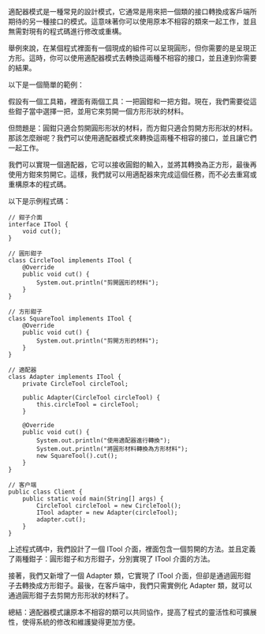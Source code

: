 

適配器模式是一種常見的設計模式，它通常是用來把一個類的接口轉換成客戶端所期待的另一種接口的模式。這意味著你可以使用原本不相容的類來一起工作，並且無需對現有的程式碼進行修改或重構。

舉例來說，在某個程式裡面有一個現成的組件可以呈現圓形，但你需要的是呈現正方形。這時，你可以使用適配器模式去轉換這兩種不相容的接口，並且達到你需要的結果。

以下是一個簡單的範例：

假設有一個工具箱，裡面有兩個工具：一把圓鉗和一把方鉗。現在，我們需要從這些鉗子當中選擇一把，並用它來剪開一個方形形狀的材料。

但問題是：圓鉗只適合剪開圓形形狀的材料，而方鉗只適合剪開方形形狀的材料。那該怎麼辦呢？我們可以使用適配器模式來轉換這兩種不相容的接口，並且讓它們一起工作。

我們可以實現一個適配器，它可以接收圓鉗的輸入，並將其轉換為正方形，最後再使用方鉗來剪開它。這樣，我們就可以用適配器來完成這個任務，而不必去重寫或重構原本的程式碼。

以下是示例程式碼：

```
// 鉗子介面
interface ITool {
    void cut();
}

// 圓形鉗子
class CircleTool implements ITool {
    @Override
    public void cut() {
        System.out.println("剪開圓形的材料");
    }
}

// 方形鉗子
class SquareTool implements ITool {
    @Override
    public void cut() {
        System.out.println("剪開方形的材料");
    }
}

// 適配器
class Adapter implements ITool {
    private CircleTool circleTool;

    public Adapter(CircleTool circleTool) {
        this.circleTool = circleTool;
    }

    @Override
    public void cut() {
        System.out.println("使用適配器進行轉換");
        System.out.println("將圓形材料轉換為方形材料");
        new SquareTool().cut();
    }
}

// 客户端
public class Client {
    public static void main(String[] args) {
        CircleTool circleTool = new CircleTool();
        ITool adapter = new Adapter(circleTool);
        adapter.cut();
    }
}
```

上述程式碼中，我們設計了一個 ITool 介面，裡面包含一個剪開的方法。並且定義了兩種鉗子：圓形鉗子和方形鉗子，分別實現了 ITool 介面的方法。

接著，我們又新增了一個 Adapter 類，它實現了 ITool 介面，但卻是通過圓形鉗子去轉換成方形鉗子。最後，在客戶端中，我們只需實例化 Adapter 類，就可以通過圓形鉗子去剪開方形形狀的材料了。

總結：適配器模式讓原本不相容的類可以共同協作，提高了程式的靈活性和可擴展性，使得系統的修改和維護變得更加方便。